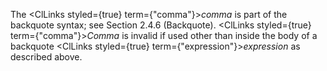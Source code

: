  



The <ClLinks styled={true} term={"comma"}><i>comma</i></ClLinks> is part of the backquote syntax; see Section 2.4.6 (Backquote). <ClLinks styled={true} term={"comma"}><i>Comma</i></ClLinks> is invalid if used other than inside the body of a backquote <ClLinks styled={true} term={"expression"}><i>expression</i></ClLinks> as described above.  







